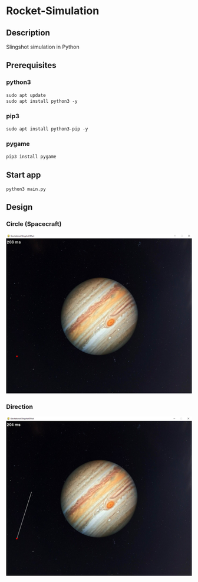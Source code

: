 # Rocket-Simulation

## Description

Slingshot simulation in Python

## Prerequisites

### python3

```
sudo apt update
sudo apt install python3 -y
```

### pip3

```
sudo apt install python3-pip -y
```

### pygame

```
pip3 install pygame
```

## Start app

```
python3 main.py
```
## Design

### Circle (Spacecraft)

![Alt text](repo_images/circle.png?raw=true "Circle")
### Direction

![Alt text](repo_images/direction.png?raw=true "Direction")
